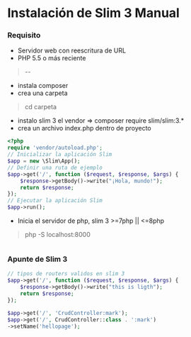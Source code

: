 # Instalación de Slim 3 Manual
### Requisito
- Servidor web con reescritura de URL
- PHP 5.5 o más reciente
> --
- instala composer  
- crea una carpeta
> cd carpeta
- instalo slim 3 el vendor => composer require slim/slim:3.*
- crea un archivo index.php dentro de proyecto
```php
<?php
require 'vendor/autoload.php';
// Inicializar la aplicación Slim
$app = new \Slim\App();
// Definir una ruta de ejemplo
$app->get('/', function ($request, $response, $args) {
    $response->getBody()->write("¡Hola, mundo!");
    return $response;
});
// Ejecutar la aplicación Slim
$app->run();
```
- Inicia el servidor de php, slim 3  >=7php || <=8php
> php -S localhost:8000  
```php

```
### Apunte de Slim 3 
```php
// tipos de routers validos en slim 3
$app->get('/', function ($request, $response, $args) {
    $response->getBody()->write("this is ligth");
    return $response;
});

$app->get('/', 'CrudController:mark');
$app->get('/', CrudController::class . ':mark')
->setName('hellopage');
```